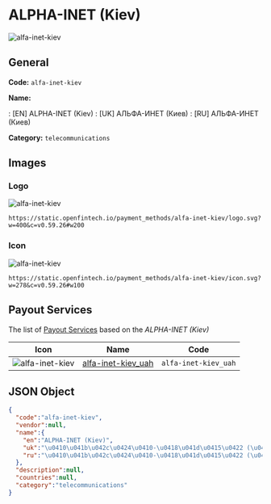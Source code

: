 
# ALPHA-INET (Kiev) 
![alfa-inet-kiev](https://static.openfintech.io/payment_methods/alfa-inet-kiev/logo.svg?w=400&c=v0.59.26#w200)  

## General 
**Code:** `alfa-inet-kiev` 
 
**Name:** 
 
:	[EN] ALPHA-INET (Kiev) 
:	[UK] АЛЬФА-ИНЕТ (Киев) 
:	[RU] АЛЬФА-ИНЕТ (Киев) 
 
**Category:** `telecommunications` 
 

## Images 

### Logo 
![alfa-inet-kiev](https://static.openfintech.io/payment_methods/alfa-inet-kiev/logo.svg?w=400&c=v0.59.26#w200)  

```
https://static.openfintech.io/payment_methods/alfa-inet-kiev/logo.svg?w=400&c=v0.59.26#w200
```  

### Icon 
![alfa-inet-kiev](https://static.openfintech.io/payment_methods/alfa-inet-kiev/icon.svg?w=278&c=v0.59.26#w100)  

```
https://static.openfintech.io/payment_methods/alfa-inet-kiev/icon.svg?w=278&c=v0.59.26#w100
```  

## Payout Services 
 
The list of [Payout Services](/payout-services/) based on the _ALPHA-INET (Kiev)_ 

|Icon|Name|Code| 
|:---:|:---:|:---:| 
|![alfa-inet-kiev](https://static.openfintech.io/payout_methods/alfa-inet-kiev/icon.png?w=278&c=v0.59.26#w40) |[alfa-inet-kiev_uah](/payout-services/alfa-inet-kiev_uah/)|`alfa-inet-kiev_uah`| 
 

## JSON Object 

```json
{
  "code":"alfa-inet-kiev",
  "vendor":null,
  "name":{
    "en":"ALPHA-INET (Kiev)",
    "uk":"\u0410\u041b\u042c\u0424\u0410-\u0418\u041d\u0415\u0422 (\u041a\u0438\u0435\u0432)",
    "ru":"\u0410\u041b\u042c\u0424\u0410-\u0418\u041d\u0415\u0422 (\u041a\u0438\u0435\u0432)"
  },
  "description":null,
  "countries":null,
  "category":"telecommunications"
}
```  
